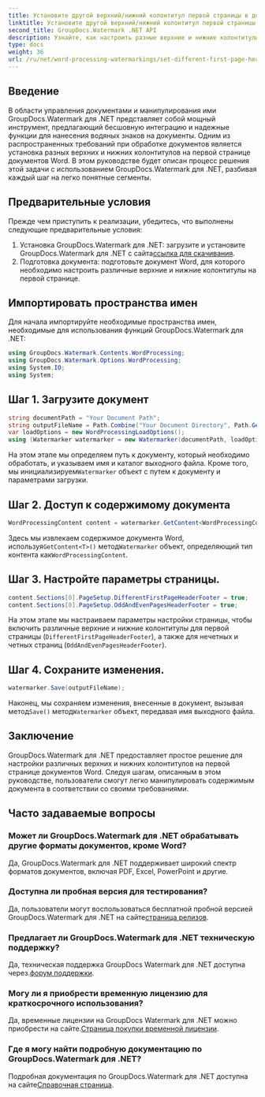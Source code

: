 ```yaml
---
title: Установите другой верхний/нижний колонтитул первой страницы в документах Word
linktitle: Установите другой верхний/нижний колонтитул первой страницы в документах Word
second_title: GroupDocs.Watermark .NET API
description: Узнайте, как настроить разные верхние и нижние колонтитулы на первой странице документов Word с помощью GroupDocs.Watermark для .NET.
type: docs
weight: 36
url: /ru/net/word-processing-watermarkings/set-different-first-page-header-footer-word-docs/
---
```

## Введение
В области управления документами и манипулирования ими GroupDocs.Watermark для .NET представляет собой мощный инструмент, предлагающий бесшовную интеграцию и надежные функции для нанесения водяных знаков на документы. Одним из распространенных требований при обработке документов является установка разных верхних и нижних колонтитулов на первой странице документов Word. В этом руководстве будет описан процесс решения этой задачи с использованием GroupDocs.Watermark для .NET, разбивая каждый шаг на легко понятные сегменты.
## Предварительные условия
Прежде чем приступить к реализации, убедитесь, что выполнены следующие предварительные условия:
1.  Установка GroupDocs.Watermark для .NET: загрузите и установите GroupDocs.Watermark для .NET с сайта[ссылка для скачивания](https://releases.groupdocs.com/Watermark/net/).
2. Подготовка документа: подготовьте документ Word, для которого необходимо настроить различные верхние и нижние колонтитулы на первой странице.

## Импортировать пространства имен
Для начала импортируйте необходимые пространства имен, необходимые для использования функций GroupDocs.Watermark для .NET:
```csharp
using GroupDocs.Watermark.Contents.WordProcessing;
using GroupDocs.Watermark.Options.WordProcessing;
using System.IO;
using System;
```
## Шаг 1. Загрузите документ
```csharp
string documentPath = "Your Document Path";
string outputFileName = Path.Combine("Your Document Directory", Path.GetFileName(documentPath));
var loadOptions = new WordProcessingLoadOptions();
using (Watermarker watermarker = new Watermarker(documentPath, loadOptions))
```
На этом этапе мы определяем путь к документу, который необходимо обработать, и указываем имя и каталог выходного файла. Кроме того, мы инициализируем`Watermarker` объект с путем к документу и параметрами загрузки.
## Шаг 2. Доступ к содержимому документа
```csharp
WordProcessingContent content = watermarker.GetContent<WordProcessingContent>();
```
 Здесь мы извлекаем содержимое документа Word, используя`GetContent<T>()` метод`Watermarker` объект, определяющий тип контента как`WordProcessingContent`.
## Шаг 3. Настройте параметры страницы.
```csharp
content.Sections[0].PageSetup.DifferentFirstPageHeaderFooter = true;
content.Sections[0].PageSetup.OddAndEvenPagesHeaderFooter = true;
```
На этом этапе мы настраиваем параметры настройки страницы, чтобы включить различные верхние и нижние колонтитулы для первой страницы (`DifferentFirstPageHeaderFooter`), а также для нечетных и четных страниц (`OddAndEvenPagesHeaderFooter`).
## Шаг 4. Сохраните изменения.
```csharp
watermarker.Save(outputFileName);
```
 Наконец, мы сохраняем изменения, внесенные в документ, вызывая метод`Save()` метод`Watermarker` объект, передавая имя выходного файла.

## Заключение
GroupDocs.Watermark для .NET предоставляет простое решение для настройки различных верхних и нижних колонтитулов на первой странице документов Word. Следуя шагам, описанным в этом руководстве, пользователи смогут легко манипулировать содержимым документа в соответствии со своими требованиями.
## Часто задаваемые вопросы
### Может ли GroupDocs.Watermark для .NET обрабатывать другие форматы документов, кроме Word?
Да, GroupDocs.Watermark для .NET поддерживает широкий спектр форматов документов, включая PDF, Excel, PowerPoint и другие.
### Доступна ли пробная версия для тестирования?
Да, пользователи могут воспользоваться бесплатной пробной версией GroupDocs.Watermark для .NET на сайте[страница релизов](https://releases.groupdocs.com/).
### Предлагает ли GroupDocs.Watermark для .NET техническую поддержку?
 Да, техническая поддержка GroupDocs Watermark для .NET доступна через.[форум поддержки](https://forum.groupdocs.com/c/watermark/19).
### Могу ли я приобрести временную лицензию для краткосрочного использования?
 Да, временные лицензии на GroupDocs Watermark для .NET можно приобрести на сайте.[Страница покупки временной лицензии](https://purchase.groupdocs.com/temporary-license/).
### Где я могу найти подробную документацию по GroupDocs.Watermark для .NET?
 Подробная документация по GroupDocs.Watermark для .NET доступна на сайте[Справочная страница](https://reference.groupdocs.com/Watermark/net/).